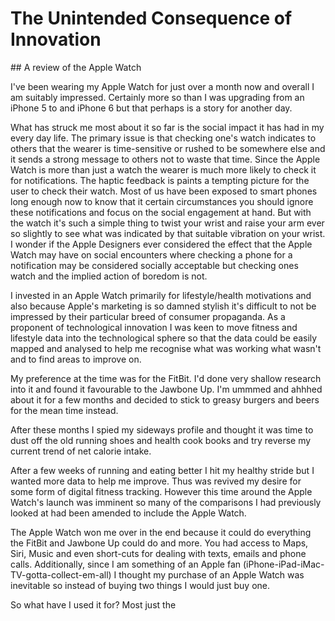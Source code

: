 # The Unintended Consequence of Innovation

## A review of the Apple Watch

I've been wearing my Apple Watch for just over a month now and overall I am suitably impressed.  Certainly more so than I was upgrading from an iPhone 5 to and iPhone 6 but that perhaps is a story for another day.

What has struck me most about it so far is the social impact it has had in my every day life.  The primary issue is that checking one's watch indicates to others that the wearer is time-sensitive or rushed to be somewhere else and it sends a strong message to others not to waste that time.  Since the Apple Watch is more than just a watch the wearer is much more likely to check it for notifications.  The haptic feedback is paints a tempting picture for the user to check their watch.  Most of us have been exposed to smart phones long enough now to know that it certain circumstances you should ignore these notifications and focus on the social engagement at hand.  But with the watch it's such a simple thing to twist your wrist and raise your arm ever so slightly to see what was indicated by that suitable vibration on your wrist.  I wonder if the Apple Designers ever considered the effect that the Apple Watch may have on social encounters where checking a phone for a notification may be considered socially acceptable but checking ones watch and the implied action of boredom is not.

I invested in an Apple Watch primarily for lifestyle/health motivations and also because Apple's marketing is so damned stylish it's difficult to not be impressed by their particular breed of consumer propaganda.  As a proponent of technological innovation I was keen to move fitness and lifestyle data into the technological sphere so that the data could be easily mapped and analysed to help me recognise what was working what wasn't and to find areas to improve on.

My preference at the time was for the FitBit.  I'd done very shallow research into it and found it favourable to the Jawbone Up.  I'm ummmed and ahhhed about it for a few months and decided to stick to greasy burgers and beers for the mean time instead.

After these months I spied my sideways profile and thought it was time to dust off the old running shoes and health cook books and try reverse my current trend of net calorie intake.  

After a few weeks of running and eating better I hit my healthy stride but I wanted more data to help me improve.  Thus was revived my desire for some form of digital fitness tracking.  However this time around the Apple Watch's launch was imminent so many of the comparisons I had previously looked at had been amended to include the Apple Watch.

The Apple Watch won me over in the end because it could do everything the FitBit and Jawbone Up could do and more.  You had access to Maps, Siri, Music and even short-cuts for dealing with texts, emails and phone calls.  Additionally, since I am something of an Apple fan (iPhone-iPad-iMac-TV-gotta-collect-em-all) I thought my purchase of an Apple Watch was inevitable so instead of buying two things I would just buy one.

So what have I used it for?  Most just the 

